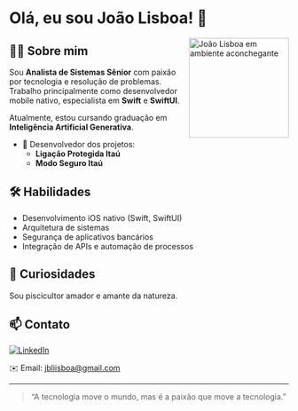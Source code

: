 # Olá, eu sou João Lisboa! 👋

<img align="right" width="180" src="URL_DA_IMAGEM_AQUI" alt="João Lisboa em ambiente aconchegante">

## 👨‍💻 Sobre mim
Sou **Analista de Sistemas Sênior** com paixão por tecnologia e resolução de problemas. Trabalho principalmente como desenvolvedor mobile nativo, especialista em **Swift** e **SwiftUI**.

Atualmente, estou cursando graduação em **Inteligência Artificial Generativa**.

- 🚀 Desenvolvedor dos projetos:  
  - **Ligação Protegida Itaú**
  - **Modo Seguro Itaú**

## 🛠️ Habilidades
- Desenvolvimento iOS nativo (Swift, SwiftUI)
- Arquitetura de sistemas
- Segurança de aplicativos bancários
- Integração de APIs e automação de processos

## 🌱 Curiosidades
Sou piscicultor amador e amante da natureza.

## 📫 Contato
[![LinkedIn](https://img.shields.io/badge/LinkedIn-joao--oliveira--lisboa-blue?style=flat&logo=linkedin)](https://linkedin.com/in/joão-oliveira-lisboa-535b0616a)
  
✉️ Email: [jbliisboa@gmail.com](mailto:jbliisboa@gmail.com)

---

> “A tecnologia move o mundo, mas é a paixão que move a tecnologia.”
